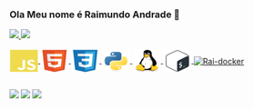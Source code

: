 ### Ola Meu nome é Raimundo Andrade 👋

<div>
  <a href="https://github.com/raian2209">
  <img height="180em" src="https://github-readme-stats.vercel.app/api?username=raian2209&show_icons=true&theme=dark&include_all_commits=true&count_private=true"/>
  <img height="180em" src="https://github-readme-stats.vercel.app/api/top-langs/?username=raian2209&layout=compact&langs_count=7&theme=dark"/>
</div>

<div style="display: inline_block"><br>
  <img align="center" alt="Rai-Js" height="40" width="50" src="https://raw.githubusercontent.com/devicons/devicon/master/icons/javascript/javascript-plain.svg">
  <img align="center" alt="Rai-HTML" height="40" width="50" src="https://raw.githubusercontent.com/devicons/devicon/master/icons/html5/html5-original.svg">
  <img align="center" alt="Rai-CSS" height="40" width="50" src="https://raw.githubusercontent.com/devicons/devicon/master/icons/css3/css3-original.svg">
  <img align="center" alt="Rai-Python" height="40" width="50" src="https://raw.githubusercontent.com/devicons/devicon/master/icons/python/python-original.svg">
  <img align="center" alt="Rai-bash" height="40" width="50" src="https://raw.githubusercontent.com/devicons/devicon/master/icons/linux/linux-original.svg">
  <img align="center" alt="Rai-bash" height="40" width="50" src="https://raw.githubusercontent.com/devicons/devicon/master/icons/bash/bash-original.svg">
  <img align="center" alt="Rai-docker" height="40" width="50" src="https://cdn.jsdelivr.net/gh/devicons/devicon/icons/docker/docker-original.svg" />
</div>
  
 
##
  
<div>
   <a href="https://www.linkedin.com/in/raimundo-andrade-de-lima-neto-0b4780229/" target="_blank"><img src="https://img.shields.io/badge/-LinkedIn-%230077B5?style=for-the-badge&logo=linkedin&logoColor=white" target="_blank"></a> 
   <a href="https://instagram.com/raimundo4423" target="_blank"><img src="https://img.shields.io/badge/-Instagram-%23E4405F?style=for-the-badge&logo=instagram&logoColor=white" target="_blank"></a>
   <a href = "mailto:andradeneto1999@gmail.com"><img src="https://img.shields.io/badge/-Gmail-%23333?style=for-the-badge&logo=gmail&logoColor=white" target="_blank"></a>
</div>
<!--
**raian2209/raian2209** is a ✨ _special_ ✨ repository because its `README.md` (this file) appears on your GitHub profile.

Here are some ideas to get you started:

- 🔭 I’m currently working on ...
- 🌱 I’m currently learning ...
- 👯 I’m looking to collaborate on ...
- 🤔 I’m looking for help with ...
- 💬 Ask me about ...
- 📫 How to reach me: ...
- 😄 Pronouns: ...
- ⚡ Fun fact: ...
-->
